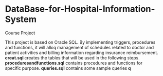 # DataBase-for-Hospital-Information-System
Course Project

This project is based on Oracle SQL. By implementing triggers, procedures and functions, it will alloq management of schedules related to doctor and patient activities and billing information regarding insurance reimbursement.
<b>creat.sql </b> creates the tables that will be used in the following steps.
<b>proceduresandfunctions.sql</b> contains procedures and functions for specific purpose.
<b>queries.sql</b> contains some sample queries
<b>q
